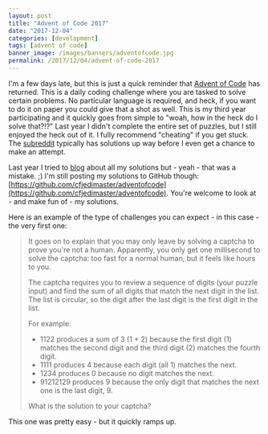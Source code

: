 ```yaml
---
layout: post
title: "Advent of Code 2017"
date: "2017-12-04"
categories: [development]
tags: [advent of code]
banner_image: /images/banners/adventofcode.jpg
permalink: /2017/12/04/advent-of-code-2017
---
```


I'm a few days late, but this is just a quick reminder that [Advent of Code](http://adventofcode.com/) has returned. This is a daily coding challenge where you are tasked to solve certain problems. No particular language is required, and heck, if you want to do it on paper you could give that a shot as well. This is my third year participating and it quickly goes from simple to "woah, how in the heck do I solve that?!?" Last year I didn't complete the entire set of puzzles, but I still enjoyed the heck out of it. I fully recommend "cheating" if you get stuck. The [subreddit](https://www.reddit.com/r/adventofcode/) typically has solutions up way before I even get a chance to make an attempt. 

Last year I tried to [blog](https://www.raymondcamden.com/2016/12/01/begin-the-advent-of-code/) about all my solutions but - yeah - that was a mistake. ;) I'm still posting my solutions to GitHub though: [https://github.com/cfjedimaster/adventofcode](https://github.com/cfjedimaster/adventofcode). You're welcome to look at - and make fun of - my solutions.

Here is an example of the type of challenges you can expect - in this case - the very first one:


<blockquote>
<p>
It goes on to explain that you may only leave by solving a captcha to prove you're not a human. Apparently, you only get one millisecond to solve the captcha: too fast for a normal human, but it feels like hours to you.
</p>
<p>
The captcha requires you to review a sequence of digits (your puzzle input) and find the sum of all digits that match the next digit in the list. The list is circular, so the digit after the last digit is the first digit in the list.
</p>
<p>
For example:
</p>
<ul>
<li>1122 produces a sum of 3 (1 + 2) because the first digit (1) matches the second digit and the third digit (2) matches the fourth digit.</li>
<li>1111 produces 4 because each digit (all 1) matches the next.</li>
<li>1234 produces 0 because no digit matches the next.</li>
<li>91212129 produces 9 because the only digit that matches the next one is the last digit, 9.</li>
</ul>
<p>
What is the solution to your captcha?
</p>
</blockquote>

This one was pretty easy - but it quickly ramps up.